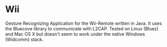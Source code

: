 Wii
===

Gesture Recognizing Application for the Wii-Remote written in Java. It uses the Bluecove library to communicate with L2CAP. Tested on Linux (Bluez) and Mac OS X but doesn't seem to work under the native Windows (Widcomm) stack.
